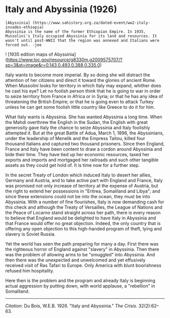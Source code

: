 <!--
title:   Italy and Abyssinia
author:  Du Bois, W.E.B.
journal: The Crisis
year:    1926
volume:  32
issue:   2
pages:   62-63
-->
# Italy and Abyssinia (1926)

```{margin}
[Abyssinia] (https://www.sahistory.org.za/dated-event/ww2-italy-invades-ethiopia)
Abyssinia is the name of the former Ethiopian Empire. In 1935, Mussolini's Italy occupied Abyssinia for its land and resources. It wasn't until post-WWII that the region was annexed and Italians were forced out. -jee
```
! [1935 edition maps of Abyssinia]
(https://www.loc.gov/resource/g8330m.g2009575707/?sp=3&st=image&r=0.143,0.493,0.388,0.335,0)

Italy wants to become more imperial. By so doing she will distract the attention of her citizens and direct it toward the glories of ancient Rome. When Mussolini looks for territory in which Italy may expand, whither does he cast his eye? Let no foolish person think that he is going to war in order to seize territory from France in Africa or in Syria; or that he has any idea of threatening the British Empire; or that he is going even to attack Turkey unless he can get some foolish little country like Greece to do it for him.

What Italy wants is Abyssinia. She has wanted Abyssinia a long time. When the Mahdi overthrew the English in the Sudan, the English with great generosity gave Italy the chance to seize Abyssinia and Italy foolishly attempted it. But at the great Battle of Adua, March 1, 1896, the Abyssinians, under the leadership of Menelik and the Empress Taitou, killed four thousand Italians and captured two thousand prisoners. Since then England, France and Italy have been content to draw a cordon around Abyssinia and bide their time. They have tied up her economic resources, taxed her exports and imports and mortgaged her railroads and such other tangible assets as they could get hold of. It is time now for a further step.

In the secret Treaty of London which induced Italy to desert her allies, Germany and Austria, and to take active part with England and France, Italy was promised not only increase of territory at the expense of Austria, but the right to extend her possessions in "Eritrea, Somaliland and Libya"; and since these extensions could not be into the ocean, they must be into Abyssinia. With a number of fine flourishes, Italy is now demanding cash for this check and although the Treaty of Versailles, the League of Nations and the Peace of Locarno stand straight across her path, there is every reason to believe that England would be delighted to have Italy in Abyssinia and that France would offer no great objection. Indeed, the only country that is offering any open objection to this high-handed program of theft, lying and slavery is Soviet Russia.

Yet the world has seen the path preparing for many a day. First there was the righteous horror of England against "slavery" in Abyssinia. Then there was the problem of allowing arms to be "smuggled" into Abyssinia. And then there was the unexpected and unwelcomed and yet effusively received visit of Ras Tafari to Europe. Only America with blunt boorishness refused him hospitality.

Here then is the problem and the program and already Italy is beginning actual aggression by putting down, with world applause, a "rebellion" in Somaliland.

____________________
*Citation:* Du Bois, W.E.B. 1926. "Italy and Abyssinia." *The Crisis*. 32(2):62&ndash;63.